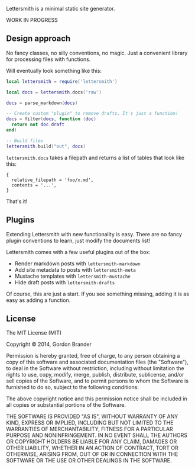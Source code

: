 Lettersmith is a minimal static site generator.

WORK IN PROGRESS

Design approach
---------------

No fancy classes, no silly conventions, no magic. Just a convenient library for processing files with functions.

Will eventually look something like this:

```lua
local lettersmith = require('lettersmith')

local docs = lettersmith.docs('raw')

docs = parse_markdown(docs)

-- Create custom "plugin" to remove drafts. It's just a function!
docs = filter(docs, function (doc)
  return not doc.draft
end)

-- Build files
lettersmith.build("out", docs)
```

`lettersmith.docs` takes a filepath and returns a list of tables that look like this:

    {
      relative_filepath = 'foo/x.md',
      contents = '...',
    }

That's it!

Plugins
-------

Extending Lettersmith with new functionality is easy. There are no fancy plugin conventions to learn, just modify the documents list!

Lettersmith comes with a few useful plugins out of the box:

* Render markdown posts with `lettersmith-markdown`
* Add site metadata to posts with `lettersmith-meta`
* Mustache templates with `lettersmith-mustache`
* Hide draft posts with `lettersmith-drafts`

Of course, this are just a start. If you see something missing, adding it is as easy as adding a function.


License
-------

The MIT License (MIT)

Copyright &copy; 2014, Gordon Brander

Permission is hereby granted, free of charge, to any person obtaining a copy of this software and associated documentation files (the "Software"), to deal in the Software without restriction, including without limitation the rights to use, copy, modify, merge, publish, distribute, sublicense, and/or sell copies of the Software, and to permit persons to whom the Software is furnished to do so, subject to the following conditions:

The above copyright notice and this permission notice shall be included in all copies or substantial portions of the Software.

THE SOFTWARE IS PROVIDED "AS IS", WITHOUT WARRANTY OF ANY KIND, EXPRESS OR IMPLIED, INCLUDING BUT NOT LIMITED TO THE WARRANTIES OF MERCHANTABILITY, FITNESS FOR A PARTICULAR PURPOSE AND NONINFRINGEMENT. IN NO EVENT SHALL THE AUTHORS OR COPYRIGHT HOLDERS BE LIABLE FOR ANY CLAIM, DAMAGES OR OTHER LIABILITY, WHETHER IN AN ACTION OF CONTRACT, TORT OR OTHERWISE, ARISING FROM, OUT OF OR IN CONNECTION WITH THE SOFTWARE OR THE USE OR OTHER DEALINGS IN THE SOFTWARE.
